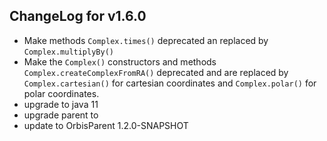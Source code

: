 ## ChangeLog for v1.6.0
- Make methods `Complex.times()` deprecated an replaced by `Complex.multiplyBy()`
- Make the `Complex()` constructors and methods `Complex.createComplexFromRA()` deprecated and are replaced by 
`Complex.cartesian()` for cartesian coordinates and `Complex.polar()` for polar coordinates.
- upgrade to java 11
- upgrade parent to 
- update to OrbisParent 1.2.0-SNAPSHOT